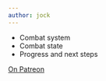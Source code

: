 ```yaml
---
author: jock
---
```

* Combat system
* Combat state
* Progress and next steps

[On Patreon](https://www.patreon.com/posts/45103962)
